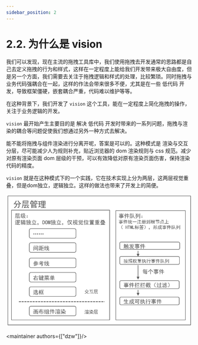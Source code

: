 ```yaml
---
sidebar_position: 2
---
```


# 2.2. 为什么是 vision

我们可以发现，现在主流的拖拽工具库中，我们使用拖拽去开发通常的思路都是自己去定义拖拽的行为和样式，这样在一定程度上能给我们开发带来极大自由度，但是另一个方面，我们需要去关注于拖拽逻辑和样式的处理，比较繁琐。同时拖拽与业务代码强耦合在一起，这样的作法会带来很多不便，尤其是在一些 低代码 开发，导致框架僵硬，嵌套耦合严重，代码难以维护等等。

在这种背景下，我们开发了 `vision` 这个工具，能在一定程度上简化拖拽的操作，关注于业务逻辑的开发。

`vision` 最开始产生主要目的是 解决 低代码 开发时带来的一系列问题，拖拽与渲染的耦合等问题促使我们想通过另外一种方式去解决。

能不能将拖拽与组件渲染进行分离开呢，答案是可以的。这种模式是 渲染与交互分层，尽可能减少人为规则补充，贴近浏览器的 dom 渲染规则与 css 规范。减少对原有渲染页面 dom 层级的干预，可以有效降低对原有渲染页面伤害，保持渲染代码的精度。

`vision` 就是在这种模式下的一个实践，它在技术实现上分为两层，这两层视觉重叠，但是dom独立，逻辑独立。这样的做法也带来了开发上的简便。

![分层概念](/2.2why_1.png)

<maintainer authors={["dzw"]}/>



